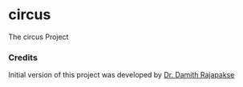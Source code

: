 # circus
The circus Project

### Credits

Initial version of this project was developed by [Dr. Damith Rajapakse](https://github.com/damithc)
